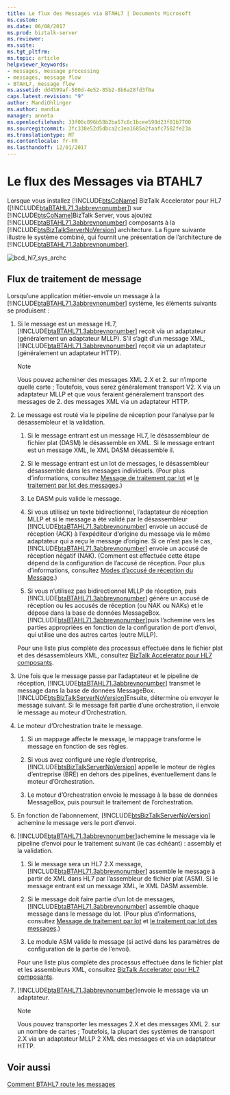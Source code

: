 ```yaml
---
title: Le flux des Messages via BTAHL7 | Documents Microsoft
ms.custom: 
ms.date: 06/08/2017
ms.prod: biztalk-server
ms.reviewer: 
ms.suite: 
ms.tgt_pltfrm: 
ms.topic: article
helpviewer_keywords:
- messages, message processing
- messages, message flow
- BTAHL7, message flow
ms.assetid: dd4599af-500d-4e52-85b2-8b6a28fd3f0a
caps.latest.revision: "9"
author: MandiOhlinger
ms.author: mandia
manager: anneta
ms.openlocfilehash: 33f06c896b58b2ba57c8c1bcee598d23f81b7700
ms.sourcegitcommit: 3fc338e52d5dbca2c3ea1685a2faafc7582fe23a
ms.translationtype: MT
ms.contentlocale: fr-FR
ms.lasthandoff: 12/01/2017
---
```

# <a name="how-messages-flow-through-btahl7"></a>Le flux des Messages via BTAHL7
Lorsque vous installez [!INCLUDE[btsCoName](../../includes/btsconame-md.md)] BizTalk Accelerator pour HL7 ([!INCLUDE[btaBTAHL71.3abbrevnonumber](../../includes/btabtahl71-3abbrevnonumber-md.md)]) sur [!INCLUDE[btsCoName](../../includes/btsconame-md.md)]BizTalk Server, vous ajoutez [!INCLUDE[btaBTAHL71.3abbrevnonumber](../../includes/btabtahl71-3abbrevnonumber-md.md)] composants à la [!INCLUDE[btsBizTalkServerNoVersion](../../includes/btsbiztalkservernoversion-md.md)] architecture. La figure suivante illustre le système combiné, qui fournit une présentation de l’architecture de [!INCLUDE[btaBTAHL71.3abbrevnonumber](../../includes/btabtahl71-3abbrevnonumber-md.md)].  
  
 ![](../../adapters-and-accelerators/accelerator-hl7/media/bcd-hl7-sys-archc.gif "bcd_hl7_sys_archc")  
  
## <a name="message-processing-flow"></a>Flux de traitement de message  
 Lorsqu’une application métier-envoie un message à la [!INCLUDE[btaBTAHL71.3abbrevnonumber](../../includes/btabtahl71-3abbrevnonumber-md.md)] système, les éléments suivants se produisent :  
  
1.  Si le message est un message HL7, [!INCLUDE[btaBTAHL71.3abbrevnonumber](../../includes/btabtahl71-3abbrevnonumber-md.md)] reçoit via un adaptateur (généralement un adaptateur MLLP). S’il s’agit d’un message XML, [!INCLUDE[btaBTAHL71.3abbrevnonumber](../../includes/btabtahl71-3abbrevnonumber-md.md)] reçoit via un adaptateur (généralement un adaptateur HTTP).  
  
    > [!NOTE]
    >  Vous pouvez acheminer des messages XML 2.X et 2. sur n’importe quelle carte ; Toutefois, vous serez généralement transport V2. X via un adaptateur MLLP et que vous feraient généralement transport des messages de 2. des messages XML via un adaptateur HTTP.  
  
2.  Le message est routé via le pipeline de réception pour l’analyse par le désassembleur et la validation.  
  
    1.  Si le message entrant est un message HL7, le désassembleur de fichier plat (DASM) le désassemble en XML. Si le message entrant est un message XML, le XML DASM désassemble il.  
  
    2.  Si le message entrant est un lot de messages, le désassembleur désassemble dans les messages individuels. (Pour plus d’informations, consultez [Message de traitement par lot](../../adapters-and-accelerators/accelerator-hl7/batch-message-processing.md) et [le traitement par lot des messages](../../adapters-and-accelerators/accelerator-hl7/message-batching.md).)  
  
    3.  Le DASM puis valide le message.  
  
    4.  Si vous utilisez un texte bidirectionnel, l’adaptateur de réception MLLP et si le message a été validé par le désassembleur [!INCLUDE[btaBTAHL71.3abbrevnonumber](../../includes/btabtahl71-3abbrevnonumber-md.md)] envoie un accusé de réception (ACK) à l’expéditeur d’origine du message via le même adaptateur qui a reçu le message d’origine. Si ce n’est pas le cas, [!INCLUDE[btaBTAHL71.3abbrevnonumber](../../includes/btabtahl71-3abbrevnonumber-md.md)] envoie un accusé de réception négatif (NAK). (Comment est effectuée cette étape dépend de la configuration de l’accusé de réception. Pour plus d’informations, consultez [Modes d’accusé de réception du Message](../../adapters-and-accelerators/accelerator-hl7/ack-message-modes.md).)  
  
    5.  Si vous n’utilisez pas bidirectionnel MLLP de réception, puis [!INCLUDE[btaBTAHL71.3abbrevnonumber](../../includes/btabtahl71-3abbrevnonumber-md.md)] génère un accusé de réception ou les accusés de réception (ou NAK ou NAKs) et le dépose dans la base de données MessageBox. [!INCLUDE[btaBTAHL71.3abbrevnonumber](../../includes/btabtahl71-3abbrevnonumber-md.md)]puis l’achemine vers les parties appropriées en fonction de la configuration de port d’envoi, qui utilise une des autres cartes (outre MLLP).  
  
     Pour une liste plus complète des processus effectuée dans le fichier plat et des désassembleurs XML, consultez [BizTalk Accelerator pour HL7 composants](../../adapters-and-accelerators/accelerator-hl7/biztalk-accelerator-for-hl7-components.md).  
  
3.  Une fois que le message passe par l’adaptateur et le pipeline de réception, [!INCLUDE[btaBTAHL71.3abbrevnonumber](../../includes/btabtahl71-3abbrevnonumber-md.md)] transmet le message dans la base de données MessageBox. [!INCLUDE[btsBizTalkServerNoVersion](../../includes/btsbiztalkservernoversion-md.md)]Ensuite, détermine où envoyer le message suivant. Si le message fait partie d’une orchestration, il envoie le message au moteur d’Orchestration.  
  
4.  Le moteur d’Orchestration traite le message.  
  
    1.  Si un mappage affecte le message, le mappage transforme le message en fonction de ses règles.  
  
    2.  Si vous avez configuré une règle d’entreprise, [!INCLUDE[btsBizTalkServerNoVersion](../../includes/btsbiztalkservernoversion-md.md)] appelle le moteur de règles d’entreprise (BRE) en dehors des pipelines, éventuellement dans le moteur d’Orchestration.  
  
    3.  Le moteur d’Orchestration envoie le message à la base de données MessageBox, puis poursuit le traitement de l’orchestration.  
  
5.  En fonction de l’abonnement, [!INCLUDE[btsBizTalkServerNoVersion](../../includes/btsbiztalkservernoversion-md.md)] achemine le message vers le port d’envoi.  
  
6.  [!INCLUDE[btaBTAHL71.3abbrevnonumber](../../includes/btabtahl71-3abbrevnonumber-md.md)]achemine le message via le pipeline d’envoi pour le traitement suivant (le cas échéant) : assembly et la validation.  
  
    1.  Si le message sera un HL7 2.X message, [!INCLUDE[btaBTAHL71.3abbrevnonumber](../../includes/btabtahl71-3abbrevnonumber-md.md)] assemble le message à partir de XML dans HL7 par l’assembleur de fichier plat (ASM). Si le message entrant est un message XML, le XML DASM assemble.  
  
    2.  Si le message doit faire partie d’un lot de messages, [!INCLUDE[btaBTAHL71.3abbrevnonumber](../../includes/btabtahl71-3abbrevnonumber-md.md)] assemble chaque message dans le message du lot. (Pour plus d’informations, consultez [Message de traitement par lot](../../adapters-and-accelerators/accelerator-hl7/batch-message-processing.md) et [le traitement par lot des messages](../../adapters-and-accelerators/accelerator-hl7/message-batching.md).)  
  
    3.  Le module ASM valide le message (si activé dans les paramètres de configuration de la partie de l’envoi).  
  
     Pour une liste plus complète des processus effectuée dans le fichier plat et les assembleurs XML, consultez [BizTalk Accelerator pour HL7 composants](../../adapters-and-accelerators/accelerator-hl7/biztalk-accelerator-for-hl7-components.md).  
  
7.  [!INCLUDE[btaBTAHL71.3abbrevnonumber](../../includes/btabtahl71-3abbrevnonumber-md.md)]envoie le message via un adaptateur.  
  
    > [!NOTE]
    >  Vous pouvez transporter les messages 2.X et des messages XML 2. sur un nombre de cartes ; Toutefois, la plupart des systèmes de transport 2.X via un adaptateur MLLP 2 XML des messages et via un adaptateur HTTP.  
  
## <a name="see-also"></a>Voir aussi  
 [Comment BTAHL7 route les messages](../../adapters-and-accelerators/accelerator-hl7/how-btahl7-routes-messages.md)